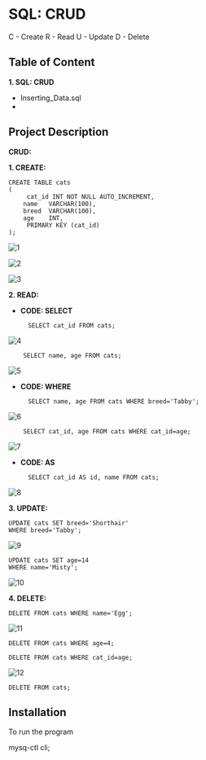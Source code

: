 
# SQL: CRUD
C - Create
R - Read
U - Update
D - Delete




## Table of Content


**1. SQL: CRUD**
 - Inserting_Data.sql
 - 

## Project Description

**CRUD:**

**1. CREATE:**

    CREATE TABLE cats 
    ( 
         cat_id INT NOT NULL AUTO_INCREMENT, 
        name   VARCHAR(100), 
        breed  VARCHAR(100), 
        age    INT, 
         PRIMARY KEY (cat_id) 
    );
![1](https://user-images.githubusercontent.com/128286364/231807488-70fccde4-a6de-4ef3-b523-323dc4d5826e.png)

![2](https://user-images.githubusercontent.com/128286364/231807742-fd6ee19e-9199-4413-b978-a420c0047e1c.png)

![3](https://user-images.githubusercontent.com/128286364/231807766-17b4d438-a37c-49fc-b006-24b3ae6fe00f.png)


**2. READ:**

- **CODE: SELECT**
 
        SELECT cat_id FROM cats;
![4](https://user-images.githubusercontent.com/128286364/231807869-72a1c77a-e4cd-45c5-9569-0a760857750c.png)

        SELECT name, age FROM cats;
![5](https://user-images.githubusercontent.com/128286364/231807948-730140cc-44b1-400d-9602-74d0f8cb1410.png)


- **CODE: WHERE**

        SELECT name, age FROM cats WHERE breed='Tabby'; 
![6](https://user-images.githubusercontent.com/128286364/231808250-18165d93-6cba-431f-a711-939ab3859a2c.png)

        SELECT cat_id, age FROM cats WHERE cat_id=age;
![7](https://user-images.githubusercontent.com/128286364/231808291-f4b860fd-c973-475f-a689-fffa205e7e1e.png)

- **CODE: AS**

        SELECT cat_id AS id, name FROM cats;
![8](https://user-images.githubusercontent.com/128286364/231808379-e5e81d97-8587-4e5e-a756-978dcb43f560.png)


**3. UPDATE:**

    UPDATE cats SET breed='Shorthair' 
    WHERE breed='Tabby';
![9](https://user-images.githubusercontent.com/128286364/231808470-ee93f556-6857-47a9-b1bb-5f9a15367af7.png)

    UPDATE cats SET age=14 
    WHERE name='Misty';
![10](https://user-images.githubusercontent.com/128286364/231808513-6a128c22-0efe-4309-84ac-e2419e330126.png)

**4. DELETE:**

    DELETE FROM cats WHERE name='Egg';  
![11](https://user-images.githubusercontent.com/128286364/231808694-7c4a770d-c318-438d-91f6-8d5e01b6be5d.png)
    
    DELETE FROM cats WHERE age=4;
    
    DELETE FROM cats WHERE cat_id=age;
![12](https://user-images.githubusercontent.com/128286364/231808962-dfc5d3d9-819c-4c4e-85d2-02ecce2348d8.png)

    DELETE FROM cats;

## Installation

To run the program

mysq-ctl cli;
